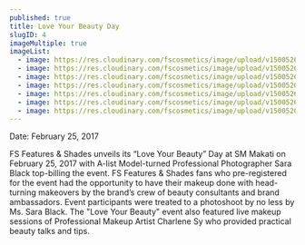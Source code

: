 ```yaml
---
published: true
title: Love Your Beauty Day
slugID: 4
imageMultiple: true
imageList:
  - image: https://res.cloudinary.com/fscosmetics/image/upload/v1500526171/fs-lyb1.jpg
  - image: https://res.cloudinary.com/fscosmetics/image/upload/v1500526184/fs-lyb2.jpg
  - image: https://res.cloudinary.com/fscosmetics/image/upload/v1500526181/fs-lyb3.jpg
  - image: https://res.cloudinary.com/fscosmetics/image/upload/v1500526178/fs-lyb4.jpg
  - image: https://res.cloudinary.com/fscosmetics/image/upload/v1500526175/fs-lyb5.jpg
  - image: https://res.cloudinary.com/fscosmetics/image/upload/v1500526174/fs-lyb6.jpg
  - image: https://res.cloudinary.com/fscosmetics/image/upload/v1500526180/fs-lyb7.jpg
---
```

Date: February 25, 2017

FS Features & Shades unveils its “Love Your Beauty” Day at SM Makati on February 25, 2017 with A-list Model-turned Professional Photographer Sara Black top-billing the event. FS Features & Shades fans who pre-registered for the event had the opportunity to have their makeup done with head-turning makeovers by the brand’s crew of beauty consultants and brand ambassadors. Event participants were treated to a photoshoot by no less by Ms. Sara Black. The "Love Your Beauty" event also featured live makeup sessions of Professional Makeup Artist Charlene Sy who provided practical beauty talks and tips.
